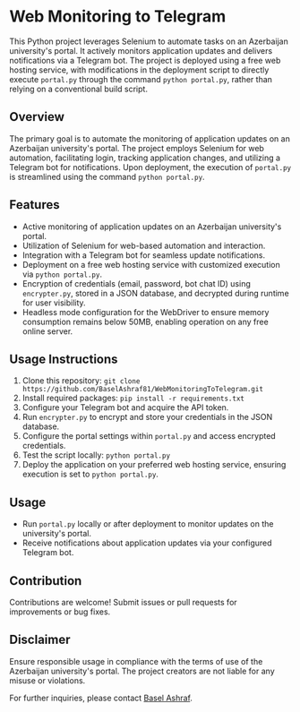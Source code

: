 # Web Monitoring to Telegram

This Python project leverages Selenium to automate tasks on an Azerbaijan university's portal. It actively monitors application updates and delivers notifications via a Telegram bot. The project is deployed using a free web hosting service, with modifications in the deployment script to directly execute `portal.py` through the command `python portal.py`, rather than relying on a conventional build script.

## Overview

The primary goal is to automate the monitoring of application updates on an Azerbaijan university's portal. The project employs Selenium for web automation, facilitating login, tracking application changes, and utilizing a Telegram bot for notifications. Upon deployment, the execution of `portal.py` is streamlined using the command `python portal.py`.

## Features

- Active monitoring of application updates on an Azerbaijan university's portal.
- Utilization of Selenium for web-based automation and interaction.
- Integration with a Telegram bot for seamless update notifications.
- Deployment on a free web hosting service with customized execution via `python portal.py`.
- Encryption of credentials (email, password, bot chat ID) using `encrypter.py`, stored in a JSON database, and decrypted during runtime for user visibility.
- Headless mode configuration for the WebDriver to ensure memory consumption remains below 50MB, enabling operation on any free online server.

## Usage Instructions

1. Clone this repository: `git clone https://github.com/BaselAshraf81/WebMonitoringToTelegram.git`
2. Install required packages: `pip install -r requirements.txt`
3. Configure your Telegram bot and acquire the API token.
4. Run `encrypter.py` to encrypt and store your credentials in the JSON database.
5. Configure the portal settings within `portal.py` and access encrypted credentials.
6. Test the script locally: `python portal.py`
7. Deploy the application on your preferred web hosting service, ensuring execution is set to `python portal.py`.

## Usage

- Run `portal.py` locally or after deployment to monitor updates on the university's portal.
- Receive notifications about application updates via your configured Telegram bot.

## Contribution

Contributions are welcome! Submit issues or pull requests for improvements or bug fixes.

## Disclaimer

Ensure responsible usage in compliance with the terms of use of the Azerbaijan university's portal. The project creators are not liable for any misuse or violations.

For further inquiries, please contact [Basel Ashraf](linkedin.com/in/basel-askar-920248156).
